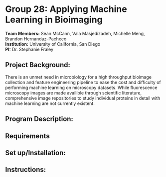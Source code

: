 # Group 28: Applying Machine Learning in Bioimaging
__Team Members:__ Sean McCann, Vala Masjedizadeh, Michelle Meng, Brandon Hernandaz-Pacheco\
__Institution:__ University of California, San Diego\
__PI:__ Dr. Stephanie Fraley

## Project Background: 
There is an unmet need in microbiology for a high throughput bioimage collection and feature engineering pipeline to ease the cost and difficulty of performing machine learning on microscopy datasets. While fluorescence microscopy images are made availible through scientific literature, comprehensive image repositories to study individual proteins in detail with machine learning are not currently existent. 

## Program Description: 


## Requirements


## Set up/Installation: 

## Instructions: 

